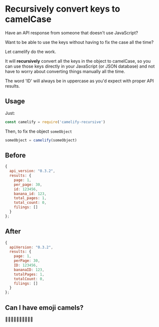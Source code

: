 # Recursively convert keys to camelCase

Have an API response from someone that doesn't use JavaScript?

Want to be able to use the keys without having to fix the case all the time?

Let camelify do the work.

It will **recursively** convert all the keys in the object to camelCase, so you can use those keys directly in your JavaScript (or JSON database) and not have to worry about converting things manually all the time.

The word 'ID' will always be in uppercase as you'd expect with proper API results.

## Usage

Just:

```javascript
const camelify = require('camelify-recursive')
```

Then, to fix the object `someObject`

```javascript
someObject = camelify(someObject)
```

## Before

```javascript
{
  api_version: "0.3.2",
  results: {
    page: 1,
    per_page: 30,
    id: 123456,
    banana_id: 123,
    total_pages: 1,
    total_count: 0,
    filings: []
  }
};
```

## After

```javascript
{
  apiVersion: "0.3.2",
  results: {
    page: 1,
    perPage: 30,
    ID: 123456,
    bananaID: 123,
    totalPages: 1,
    totalCount: 0,
    filings: []
  }
};
```

## Can I have emoji camels?

🐫🐪🐫🐪🐫🐪🐫🐪🐫🐪
